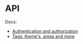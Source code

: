# API

Docs:
- [Authentication and authorization](./auth.md)
- [Tags: theme's, areas and more](./tags.md)
